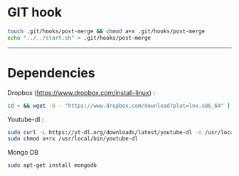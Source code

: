 # GIT hook

```sh
touch .git/hooks/post-merge && chmod a+x .git/hooks/post-merge
echo "../../start.sh" > .git/hooks/post-merge
```
---
# Dependencies

Dropbox (https://www.dropbox.com/install-linux) :

```sh
cd ~ && wget -O - "https://www.dropbox.com/download?plat=lnx.x86_64" | tar xzf -
```

Youtube-dl :
```sh
sudo curl -L https://yt-dl.org/downloads/latest/youtube-dl -o /usr/local/bin/youtube-dl
sudo chmod a+rx /usr/local/bin/youtube-dl
```

Mongo DB

```sh
sudo apt-get install mongodb
```
